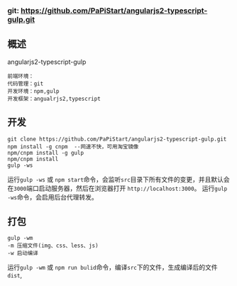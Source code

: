 ### git: https://github.com/PaPiStart/angularjs2-typescript-gulp.git


## 概述

angularjs2-typescript-gulp


```
前端环境：
代码管理：git
开发环境：npm,gulp
开发框架：angualrjs2,typescript
```

## 开发

```
git clone https://github.com/PaPiStart/angularjs2-typescript-gulp.git
npm install -g cnpm  --网速不快，可用淘宝镜像
npm/cnpm install -g gulp
npm/cnpm install
gulp -ws
```
运行`gulp -ws` 或 `npm start`命令，会监听`src`目录下所有文件的变更，并且默认会在`3000`端口启动服务器，然后在浏览器打开 `http://localhost:3000`。
运行`gulp -ws`命令，会启用后台代理转发。

## 打包

```
gulp -wm 
-m 压缩文件(img、css、less、js)
-w 启动编译
```
运行`gulp -wm` 或 `npm run bulid`命令，编译`src`下的文件，生成编译后的文件`dist`,

